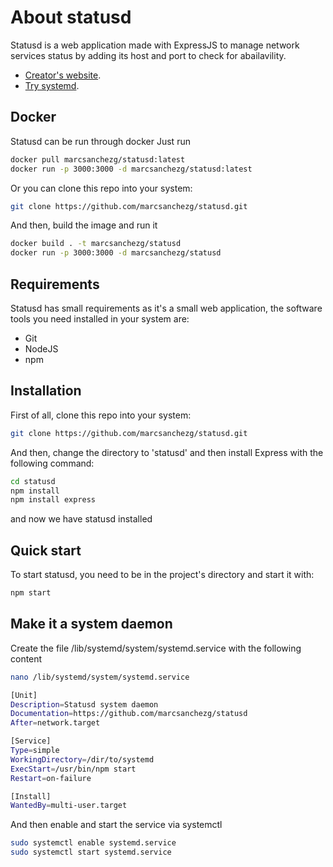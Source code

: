 # About statusd

Statusd is a web application made with ExpressJS to manage network services status by adding its host and port to check for abailavility.

- [Creator's website](https://www.marcsanchezg.com).
- [Try systemd](https://systemd.marcsanchezg.com).

## Docker

Statusd can be run through docker
Just run
```bash
docker pull marcsanchezg/statusd:latest
docker run -p 3000:3000 -d marcsanchezg/statusd:latest
```
Or you can clone this repo into your system:
```bash
git clone https://github.com/marcsanchezg/statusd.git
```
And then, build the image and run it
```bash
docker build . -t marcsanchezg/statusd
docker run -p 3000:3000 -d marcsanchezg/statusd
```

## Requirements

Statusd has small requirements as it's a small web application, the software tools you need installed in your system are:
- Git
- NodeJS
- npm

## Installation

First of all, clone this repo into your system:
```bash
git clone https://github.com/marcsanchezg/statusd.git
```

And then, change the directory to 'statusd' and then install Express with the following command:

```bash
cd statusd
npm install
npm install express
```

and now we have statusd installed

## Quick start

To start statusd, you need to be in the project's directory and start it with:
```bash
npm start
```

## Make it a system daemon

Create the file /lib/systemd/system/systemd.service with the following content
```bash
nano /lib/systemd/system/systemd.service

[Unit]
Description=Statusd system daemon
Documentation=https://github.com/marcsanchezg/statusd
After=network.target

[Service]
Type=simple
WorkingDirectory=/dir/to/systemd
ExecStart=/usr/bin/npm start
Restart=on-failure

[Install]
WantedBy=multi-user.target
```
And then enable and start the service via systemctl
```bash
sudo systemctl enable systemd.service
sudo systemctl start systemd.service
```

